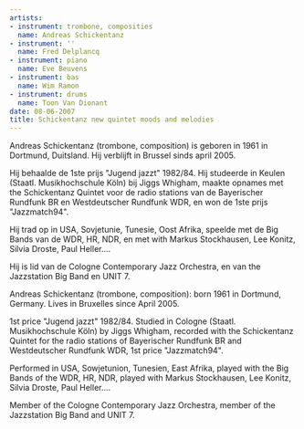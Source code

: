 ```yaml
---
artists:
- instrument: trombone, composities
  name: Andreas Schickentanz
- instrument: ''
  name: Fred Delplancq
- instrument: piano
  name: Eve Beuvens
- instrument: bas
  name: Wim Ramon
- instrument: drums
  name: Toon Van Dionant
date: 08-06-2007
title: Schickentanz new quintet moods and melodies
---
```

Andreas Schickentanz (trombone, composition) is geboren in 1961 in Dortmund, Duitsland. 
Hij verblijft in Brussel sinds april 2005. 

Hij behaalde de 1ste prijs "Jugend jazzt" 1982/84. Hij studeerde in Keulen (Staatl. Musikhochschule Köln) 
bij Jiggs Whigham, maakte opnames met the Schickentanz Quintet voor de radio stations van de Bayerischer 
Rundfunk BR en Westdeutscher Rundfunk WDR, en won de 1ste prijs "Jazzmatch94". 

Hij trad op in USA, Sovjetunie, Tunesie, Oost Afrika, speelde met de Big Bands van de WDR, HR, NDR, 
en met with Markus Stockhausen, Lee Konitz, Silvia Droste, Paul Heller.... 

Hij is lid van de Cologne Contemporary Jazz Orchestra, en van the Jazzstation Big Band en UNIT 7. 

Andreas Schickentanz (trombone, composition): born 1961 in Dortmund, Germany. Lives in Bruxelles since April 2005. 

1st price "Jugend jazzt" 1982/84. Studied in Cologne (Staatl. Musikhochschule Köln) by Jiggs Whigham,
recorded with the Schickentanz Quintet for the radio stations of Bayerischer Rundfunk BR 
and Westdeutscher Rundfunk WDR, 1st price "Jazzmatch94". 

Performed in USA, Sowjetunion, Tunesien, East Afrika, played with the Big Bands of the WDR, HR, NDR,
played with Markus Stockhausen, Lee Konitz, Silvia Droste, Paul Heller.... 

Member of the Cologne Contemporary Jazz Orchestra, member of the Jazzstation Big Band and UNIT 7.